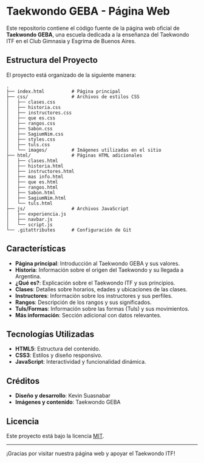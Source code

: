 # Taekwondo GEBA - Página Web

Este repositorio contiene el código fuente de la página web oficial de **Taekwondo GEBA**, una escuela dedicada a la enseñanza del Taekwondo ITF en el Club Gimnasia y Esgrima de Buenos Aires.

## Estructura del Proyecto

El proyecto está organizado de la siguiente manera:

```
.
├── index.html          # Página principal
├── css/                # Archivos de estilos CSS
│   ├── clases.css
│   ├── historia.css
│   ├── instructores.css
│   ├── que es.css
│   ├── rangos.css
│   ├── Sabon.css
│   ├── SagiumNim.css
│   ├── styles.css
│   ├── tuls.css
│   └── images/         # Imágenes utilizadas en el sitio
├── html/               # Páginas HTML adicionales
│   ├── clases.html
│   ├── historia.html
│   ├── instructores.html
│   ├── mas info.html
│   ├── que es.html
│   ├── rangos.html
│   ├── Sabon.html
│   ├── SagiumNim.html
│   └── tuls.html
├── js/                 # Archivos JavaScript
│   ├── experiencia.js
│   ├── navbar.js
│   └── script.js
└── .gitattributes      # Configuración de Git
```

## Características

- **Página principal**: Introducción al Taekwondo GEBA y sus valores.
- **Historia**: Información sobre el origen del Taekwondo y su llegada a Argentina.
- **¿Qué es?**: Explicación sobre el Taekwondo ITF y sus principios.
- **Clases**: Detalles sobre horarios, edades y ubicaciones de las clases.
- **Instructores**: Información sobre los instructores y sus perfiles.
- **Rangos**: Descripción de los rangos y sus significados.
- **Tuls/Formas**: Información sobre las formas (Tuls) y sus movimientos.
- **Más información**: Sección adicional con datos relevantes.

## Tecnologías Utilizadas

- **HTML5**: Estructura del contenido.
- **CSS3**: Estilos y diseño responsivo.
- **JavaScript**: Interactividad y funcionalidad dinámica.

## Créditos

- **Diseño y desarrollo**: Kevin Suasnabar
- **Imágenes y contenido**: Taekwondo GEBA

## Licencia

Este proyecto está bajo la licencia [MIT](LICENSE).

---
¡Gracias por visitar nuestra página web y apoyar el Taekwondo ITF!
```